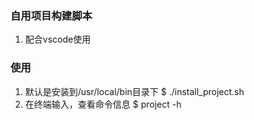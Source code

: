 ### 自用项目构建脚本
1. 配合vscode使用

### 使用
1. 默认是安装到/usr/local/bin目录下
    $ ./install_project.sh
2. 在终端输入，查看命令信息
    $ project -h
